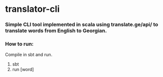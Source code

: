# translator-cli

### Simple CLI tool implemented in scala using translate.ge/api/ to translate words from English to Georgian.

### How to run:
Compile in sbt and run.
1. sbt
2. run [word]

